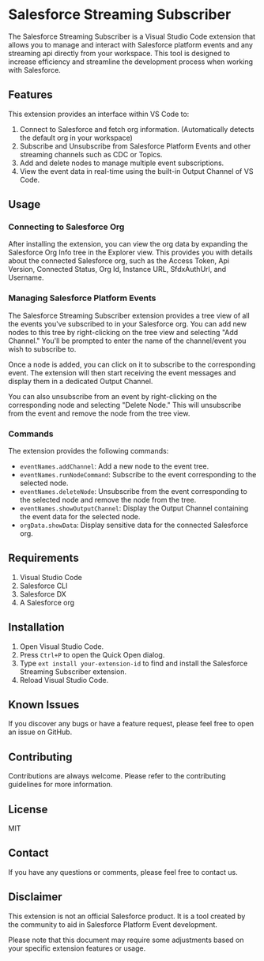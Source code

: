 # Salesforce Streaming Subscriber

The Salesforce Streaming Subscriber is a Visual Studio Code extension that allows you to manage and interact with Salesforce platform events and any streaming api directly from your workspace. This tool is designed to increase efficiency and streamline the development process when working with Salesforce.

## Features

This extension provides an interface within VS Code to:

1. Connect to Salesforce and fetch org information. (Automatically detects the default org in your workspace)
2. Subscribe and Unsubscribe from Salesforce Platform Events and other streaming channels such as CDC or Topics.
3. Add and delete nodes to manage multiple event subscriptions.
4. View the event data in real-time using the built-in Output Channel of VS Code.

## Usage

### Connecting to Salesforce Org

After installing the extension, you can view the org data by expanding the Salesforce Org Info tree in the Explorer view. This provides you with details about the connected Salesforce org, such as the Access Token, Api Version, Connected Status, Org Id, Instance URL, SfdxAuthUrl, and Username.

### Managing Salesforce Platform Events

The Salesforce Streaming Subscriber extension provides a tree view of all the events you've subscribed to in your Salesforce org. You can add new nodes to this tree by right-clicking on the tree view and selecting "Add Channel." You'll be prompted to enter the name of the channel/event you wish to subscribe to.

Once a node is added, you can click on it to subscribe to the corresponding event. The extension will then start receiving the event messages and display them in a dedicated Output Channel.

You can also unsubscribe from an event by right-clicking on the corresponding node and selecting "Delete Node." This will unsubscribe from the event and remove the node from the tree view.

### Commands

The extension provides the following commands:

- `eventNames.addChannel`: Add a new node to the event tree.
- `eventNames.runNodeCommand`: Subscribe to the event corresponding to the selected node.
- `eventNames.deleteNode`: Unsubscribe from the event corresponding to the selected node and remove the node from the tree.
- `eventNames.showOutputChannel`: Display the Output Channel containing the event data for the selected node.
- `orgData.showData`: Display sensitive data for the connected Salesforce org.

## Requirements

1. Visual Studio Code
2. Salesforce CLI
3. Salesforce DX
4. A Salesforce org

## Installation

1. Open Visual Studio Code.
2. Press `Ctrl+P` to open the Quick Open dialog.
3. Type `ext install your-extension-id` to find and install the Salesforce Streaming Subscriber extension.
4. Reload Visual Studio Code.

## Known Issues

If you discover any bugs or have a feature request, please feel free to open an issue on GitHub.

## Contributing

Contributions are always welcome. Please refer to the contributing guidelines for more information.

## License

MIT

## Contact

If you have any questions or comments, please feel free to contact us.

## Disclaimer

This extension is not an official Salesforce product. It is a tool created by the community to aid in Salesforce Platform Event development.

Please note that this document may require some adjustments based on your specific extension features or usage.
